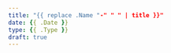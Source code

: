 ```yaml
---
title: "{{ replace .Name "-" " " | title }}"
date: {{ .Date }}
type: {{ .Type }}
draft: true
---
```

